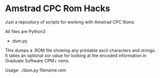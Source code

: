 # Amstrad CPC Rom Hacks
Just a repository of scripts for working with Amstrad CPC Roms

All files are Python3

- dum.py

This dumps a .ROM file showing any printable ascii characters and strings. It takes an optional xor value for looking
at the encoded information in Graduate Software CPM+ roms.

Usage: ./dum.py filename.rom <xor hex value>
